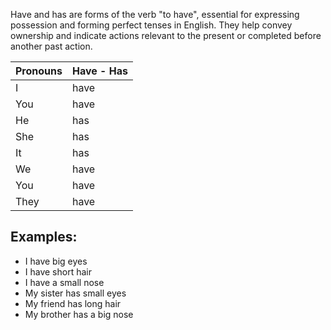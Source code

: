 Have and has are forms of the verb "to have", essential for expressing possession and forming perfect tenses in English. They help convey ownership and indicate actions relevant to the present or completed before another past action. 


| Pronouns | Have - Has |
| -------- | ---------- |
| I        | have       |
| You      | have       |
| He       | has        |
| She      | has        |
| It       | has        |
| We       | have       |
| You      | have       |
| They     | have       |
## Examples:  

- I have big eyes 
- I have short hair 
- I have a small nose  
- My sister has small eyes 
- My friend has long hair 
- My brother has a big nose

